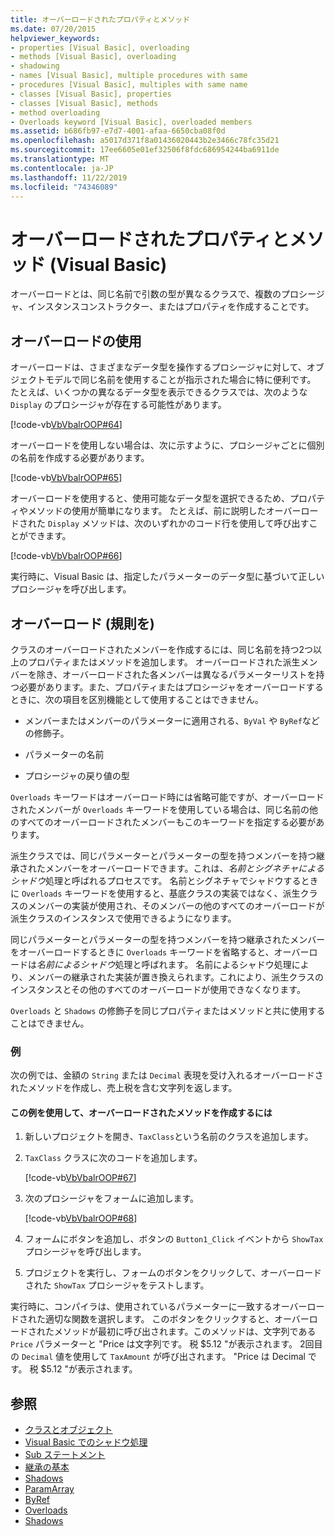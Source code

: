 ```yaml
---
title: オーバーロードされたプロパティとメソッド
ms.date: 07/20/2015
helpviewer_keywords:
- properties [Visual Basic], overloading
- methods [Visual Basic], overloading
- shadowing
- names [Visual Basic], multiple procedures with same
- procedures [Visual Basic], multiples with same name
- classes [Visual Basic], properties
- classes [Visual Basic], methods
- method overloading
- Overloads keyword [Visual Basic], overloaded members
ms.assetid: b686fb97-e7d7-4001-afaa-6650cba08f0d
ms.openlocfilehash: a5017d371f8a01436020443b2e3466c78fc35d21
ms.sourcegitcommit: 17ee6605e01ef32506f8fdc686954244ba6911de
ms.translationtype: MT
ms.contentlocale: ja-JP
ms.lasthandoff: 11/22/2019
ms.locfileid: "74346089"
---
```

# <a name="overloaded-properties-and-methods-visual-basic"></a>オーバーロードされたプロパティとメソッド (Visual Basic)

オーバーロードとは、同じ名前で引数の型が異なるクラスで、複数のプロシージャ、インスタンスコンストラクター、またはプロパティを作成することです。

## <a name="overloading-usage"></a>オーバーロードの使用

オーバーロードは、さまざまなデータ型を操作するプロシージャに対して、オブジェクトモデルで同じ名前を使用することが指示された場合に特に便利です。 たとえば、いくつかの異なるデータ型を表示できるクラスでは、次のような `Display` のプロシージャが存在する可能性があります。

[!code-vb[VbVbalrOOP#64](~/samples/snippets/visualbasic/VS_Snippets_VBCSharp/VbVbalrOOP/VB/OOP.vb#64)]

オーバーロードを使用しない場合は、次に示すように、プロシージャごとに個別の名前を作成する必要があります。

[!code-vb[VbVbalrOOP#65](~/samples/snippets/visualbasic/VS_Snippets_VBCSharp/VbVbalrOOP/VB/OOP.vb#65)]

オーバーロードを使用すると、使用可能なデータ型を選択できるため、プロパティやメソッドの使用が簡単になります。 たとえば、前に説明したオーバーロードされた `Display` メソッドは、次のいずれかのコード行を使用して呼び出すことができます。

[!code-vb[VbVbalrOOP#66](~/samples/snippets/visualbasic/VS_Snippets_VBCSharp/VbVbalrOOP/VB/OOP.vb#66)]

実行時に、Visual Basic は、指定したパラメーターのデータ型に基づいて正しいプロシージャを呼び出します。

## <a name="overloading-rules"></a>オーバーロード (規則を)

 クラスのオーバーロードされたメンバーを作成するには、同じ名前を持つ2つ以上のプロパティまたはメソッドを追加します。 オーバーロードされた派生メンバーを除き、オーバーロードされた各メンバーは異なるパラメーターリストを持つ必要があります。また、プロパティまたはプロシージャをオーバーロードするときに、次の項目を区別機能として使用することはできません。

- メンバーまたはメンバーのパラメーターに適用される、`ByVal` や `ByRef`などの修飾子。

- パラメーターの名前

- プロシージャの戻り値の型

`Overloads` キーワードはオーバーロード時には省略可能ですが、オーバーロードされたメンバーが `Overloads` キーワードを使用している場合は、同じ名前の他のすべてのオーバーロードされたメンバーもこのキーワードを指定する必要があります。

派生クラスでは、同じパラメーターとパラメーターの型を持つメンバーを持つ継承されたメンバーをオーバーロードできます。これは、*名前とシグネチャによるシャドウ*処理と呼ばれるプロセスです。 名前とシグネチャでシャドウするときに `Overloads` キーワードを使用すると、基底クラスの実装ではなく、派生クラスのメンバーの実装が使用され、そのメンバーの他のすべてのオーバーロードが派生クラスのインスタンスで使用できるようになります。

同じパラメーターとパラメーターの型を持つメンバーを持つ継承されたメンバーをオーバーロードするときに `Overloads` キーワードを省略すると、オーバーロードは*名前によるシャドウ*処理と呼ばれます。 名前によるシャドウ処理により、メンバーの継承された実装が置き換えられます。これにより、派生クラスのインスタンスとその他のすべてのオーバーロードが使用できなくなります。

`Overloads` と `Shadows` の修飾子を同じプロパティまたはメソッドと共に使用することはできません。

### <a name="example"></a>例

次の例では、金額の `String` または `Decimal` 表現を受け入れるオーバーロードされたメソッドを作成し、売上税を含む文字列を返します。

#### <a name="to-use-this-example-to-create-an-overloaded-method"></a>この例を使用して、オーバーロードされたメソッドを作成するには

1. 新しいプロジェクトを開き、`TaxClass`という名前のクラスを追加します。

2. `TaxClass` クラスに次のコードを追加します。

    [!code-vb[VbVbalrOOP#67](~/samples/snippets/visualbasic/VS_Snippets_VBCSharp/VbVbalrOOP/VB/OOP.vb#67)]

3. 次のプロシージャをフォームに追加します。

    [!code-vb[VbVbalrOOP#68](~/samples/snippets/visualbasic/VS_Snippets_VBCSharp/VbVbalrOOP/VB/OOP.vb#68)]

4. フォームにボタンを追加し、ボタンの `Button1_Click` イベントから `ShowTax` プロシージャを呼び出します。

5. プロジェクトを実行し、フォームのボタンをクリックして、オーバーロードされた `ShowTax` プロシージャをテストします。

実行時に、コンパイラは、使用されているパラメーターに一致するオーバーロードされた適切な関数を選択します。 このボタンをクリックすると、オーバーロードされたメソッドが最初に呼び出されます。このメソッドは、文字列である `Price` パラメーターと "Price は文字列です。 税 $5.12 "が表示されます。 2回目の `Decimal` 値を使用して `TaxAmount` が呼び出されます。 "Price は Decimal です。 税 $5.12 "が表示されます。

## <a name="see-also"></a>参照

- [クラスとオブジェクト](../../../../visual-basic/programming-guide/language-features/objects-and-classes/index.md)
- [Visual Basic でのシャドウ処理](../../../../visual-basic/programming-guide/language-features/declared-elements/shadowing.md)
- [Sub ステートメント](../../../../visual-basic/language-reference/statements/sub-statement.md)
- [継承の基本](../../../../visual-basic/programming-guide/language-features/objects-and-classes/inheritance-basics.md)
- [Shadows](../../../../visual-basic/language-reference/modifiers/shadows.md)
- [ParamArray](../../../../visual-basic/language-reference/modifiers/byval.md)
- [ByRef](../../../../visual-basic/language-reference/modifiers/byref.md)
- [Overloads](../../../../visual-basic/language-reference/modifiers/overloads.md)
- [Shadows](../../../../visual-basic/language-reference/modifiers/shadows.md)
